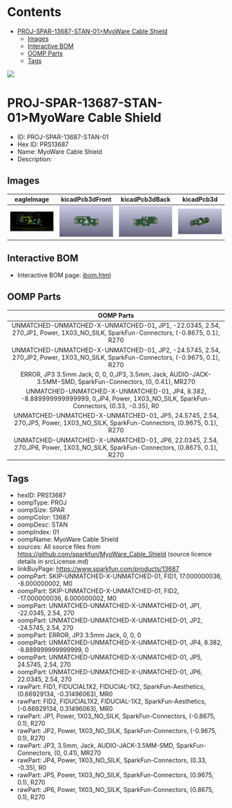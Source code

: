



Contents
========

* [PROJ-SPAR-13687-STAN-01>MyoWare Cable Shield](#proj-spar-13687-stan-01myoware-cable-shield)
	* [Images](#images)
	* [Interactive BOM](#interactive-bom)
	* [OOMP Parts](#oomp-parts)
	* [Tags](#tags)
  
![][im]
# PROJ-SPAR-13687-STAN-01>MyoWare Cable Shield

- ID: PROJ-SPAR-13687-STAN-01
- Hex ID: PRS13687
- Name: MyoWare Cable Shield
- Description: 

## Images
  
  

|eagleImage|kicadPcb3dFront|kicadPcb3dBack|kicadPcb3d|
| :---: | :---: | :---: | :---: |
|[![eagleImage](eagleImage_140.png)](eagleImage_600.png)|[![kicadPcb3dFront](kicadPcb3dFront_140.png)](kicadPcb3dFront_600.png)|[![kicadPcb3dBack](kicadPcb3dBack_140.png)](kicadPcb3dBack_600.png)|[![kicadPcb3d](kicadPcb3d_140.png)](kicadPcb3d_600.png)|

## Interactive BOM

- Interactive BOM page: [ibom.html](kicad/bom/ibom.html)

## OOMP Parts
  

|OOMP Parts|
| :---: |
|UNMATCHED-UNMATCHED-X-UNMATCHED-01, JP1, -22.0345, 2.54, 270,JP1, Power, 1X03_NO_SILK, SparkFun-Connectors, (-0.8675, 0.1), R270|
|UNMATCHED-UNMATCHED-X-UNMATCHED-01, JP2, -24.5745, 2.54, 270,JP2, Power, 1X03_NO_SILK, SparkFun-Connectors, (-0.9675, 0.1), R270|
|ERROR, JP3 3.5mm Jack, 0, 0, 0,JP3, 3.5mm, Jack, AUDIO-JACK-3.5MM-SMD, SparkFun-Connectors, (0, 0.41), MR270|
|UNMATCHED-UNMATCHED-X-UNMATCHED-01, JP4, 8.382, -8.889999999999999, 0,JP4, Power, 1X03_NO_SILK, SparkFun-Connectors, (0.33, -0.35), R0|
|UNMATCHED-UNMATCHED-X-UNMATCHED-01, JP5, 24.5745, 2.54, 270,JP5, Power, 1X03_NO_SILK, SparkFun-Connectors, (0.9675, 0.1), R270|
|UNMATCHED-UNMATCHED-X-UNMATCHED-01, JP6, 22.0345, 2.54, 270,JP6, Power, 1X03_NO_SILK, SparkFun-Connectors, (0.8675, 0.1), R270|

## Tags

- hexID: PRS13687
- oompType: PROJ
- oompSize: SPAR
- oompColor: 13687
- oompDesc: STAN
- oompIndex: 01
- oompName: MyoWare Cable Shield
- sources: All source files from https://github.com/sparkfun/MyoWare_Cable_Shield (source licence details in srcLicense.md)
- linkBuyPage: https://www.sparkfun.com/products/13687
- oompPart: SKIP-UNMATCHED-X-UNMATCHED-01, FID1, 17.000000036, -8.000000002, M0
- oompPart: SKIP-UNMATCHED-X-UNMATCHED-01, FID2, -17.000000036, 8.000000002, M0
- oompPart: UNMATCHED-UNMATCHED-X-UNMATCHED-01, JP1, -22.0345, 2.54, 270
- oompPart: UNMATCHED-UNMATCHED-X-UNMATCHED-01, JP2, -24.5745, 2.54, 270
- oompPart: ERROR, JP3 3.5mm Jack, 0, 0, 0
- oompPart: UNMATCHED-UNMATCHED-X-UNMATCHED-01, JP4, 8.382, -8.889999999999999, 0
- oompPart: UNMATCHED-UNMATCHED-X-UNMATCHED-01, JP5, 24.5745, 2.54, 270
- oompPart: UNMATCHED-UNMATCHED-X-UNMATCHED-01, JP6, 22.0345, 2.54, 270
- rawPart: FID1, FIDUCIAL1X2, FIDUCIAL-1X2, SparkFun-Aesthetics, (0.66929134, -0.31496063), MR0
- rawPart: FID2, FIDUCIAL1X2, FIDUCIAL-1X2, SparkFun-Aesthetics, (-0.66929134, 0.31496063), MR0
- rawPart: JP1, Power, 1X03_NO_SILK, SparkFun-Connectors, (-0.8675, 0.1), R270
- rawPart: JP2, Power, 1X03_NO_SILK, SparkFun-Connectors, (-0.9675, 0.1), R270
- rawPart: JP3, 3.5mm, Jack, AUDIO-JACK-3.5MM-SMD, SparkFun-Connectors, (0, 0.41), MR270
- rawPart: JP4, Power, 1X03_NO_SILK, SparkFun-Connectors, (0.33, -0.35), R0
- rawPart: JP5, Power, 1X03_NO_SILK, SparkFun-Connectors, (0.9675, 0.1), R270
- rawPart: JP6, Power, 1X03_NO_SILK, SparkFun-Connectors, (0.8675, 0.1), R270



[im]: kicadPcb3d_450.png

